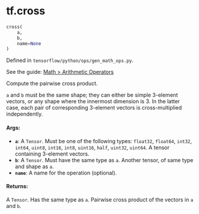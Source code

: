 <div itemscope itemtype="http://developers.google.com/ReferenceObject">
<meta itemprop="name" content="tf.cross" />
</div>

# tf.cross

``` python
cross(
    a,
    b,
    name=None
)
```



Defined in `tensorflow/python/ops/gen_math_ops.py`.

See the guide: [Math > Arithmetic Operators](../../../api_guides/python/math_ops.md#Arithmetic_Operators)

Compute the pairwise cross product.

`a` and `b` must be the same shape; they can either be simple 3-element vectors,
or any shape where the innermost dimension is 3. In the latter case, each pair
of corresponding 3-element vectors is cross-multiplied independently.

#### Args:

* <b>`a`</b>: A `Tensor`. Must be one of the following types: `float32`, `float64`, `int32`, `int64`, `uint8`, `int16`, `int8`, `uint16`, `half`, `uint32`, `uint64`.
    A tensor containing 3-element vectors.
* <b>`b`</b>: A `Tensor`. Must have the same type as `a`.
    Another tensor, of same type and shape as `a`.
* <b>`name`</b>: A name for the operation (optional).


#### Returns:

A `Tensor`. Has the same type as `a`.
Pairwise cross product of the vectors in `a` and `b`.